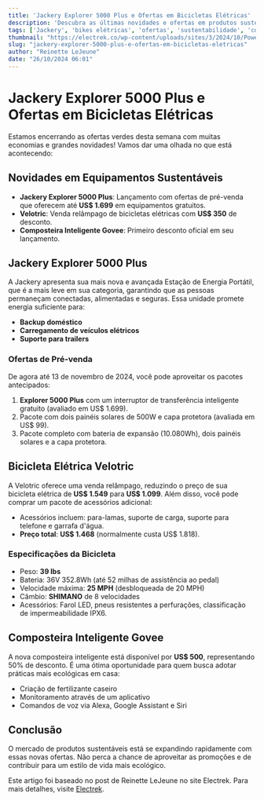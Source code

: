 ```yaml
---
title: 'Jackery Explorer 5000 Plus e Ofertas em Bicicletas Elétricas'
description: 'Descubra as últimas novidades e ofertas em produtos sustentáveis, incluindo o lançamento da Jackery Explorer 5000 Plus e descontos em bicicletas elétricas Velotric.'
tags: ['Jackery', 'bikes elétricas', 'ofertas', 'sustentabilidade', 'compostagem']
thumbnail: "https://electrek.co/wp-content/uploads/sites/3/2024/10/Power_devices_directly-pc.png?w=1200"
slug: "jackery-explorer-5000-plus-e-ofertas-em-bicicletas-eletricas"
author: "Reinette LeJeune"
date: "26/10/2024 06:01"
---
```


# Jackery Explorer 5000 Plus e Ofertas em Bicicletas Elétricas

Estamos encerrando as ofertas verdes desta semana com muitas economias e grandes novidades! Vamos dar uma olhada no que está acontecendo:

## Novidades em Equipamentos Sustentáveis

- **Jackery Explorer 5000 Plus**: Lançamento com ofertas de pré-venda que oferecem até **US$ 1.699** em equipamentos gratuitos.
- **Velotric**: Venda relâmpago de bicicletas elétricas com **US$ 350** de desconto.
- **Composteira Inteligente Govee**: Primeiro desconto oficial em seu lançamento.

## Jackery Explorer 5000 Plus

A Jackery apresenta sua mais nova e avançada Estação de Energia Portátil, que é a mais leve em sua categoria, garantindo que as pessoas permaneçam conectadas, alimentadas e seguras. Essa unidade promete energia suficiente para:
- **Backup doméstico**
- **Carregamento de veículos elétricos**
- **Suporte para trailers**

### Ofertas de Pré-venda

De agora até 13 de novembro de 2024, você pode aproveitar os pacotes antecipados:
1. **Explorer 5000 Plus** com um interruptor de transferência inteligente gratuito (avaliado em US$ 1.699).
2. Pacote com dois painéis solares de 500W e capa protetora (avaliada em US$ 99).
3. Pacote completo com bateria de expansão (10.080Wh), dois painéis solares e a capa protetora.

## Bicicleta Elétrica Velotric

A Velotric oferece uma venda relâmpago, reduzindo o preço de sua bicicleta elétrica de **US$ 1.549** para **US$ 1.099**. Além disso, você pode comprar um pacote de acessórios adicional:
- Acessórios incluem: para-lamas, suporte de carga, suporte para telefone e garrafa d'água.
- **Preço total**: **US$ 1.468** (normalmente custa US$ 1.818).

### Especificações da Bicicleta
- Peso: **39 lbs**
- Bateria: 36V 352.8Wh (até 52 milhas de assistência ao pedal)
- Velocidade máxima: **25 MPH** (desbloqueada de 20 MPH)
- Câmbio: **SHIMANO** de 8 velocidades
- Acessórios: Farol LED, pneus resistentes a perfurações, classificação de impermeabilidade IPX6.

## Composteira Inteligente Govee

A nova composteira inteligente está disponível por **US$ 500**, representando 50% de desconto. É uma ótima oportunidade para quem busca adotar práticas mais ecológicas em casa:
- Criação de fertilizante caseiro
- Monitoramento através de um aplicativo
- Comandos de voz via Alexa, Google Assistant e Siri

## Conclusão

O mercado de produtos sustentáveis está se expandindo rapidamente com essas novas ofertas. Não perca a chance de aproveitar as promoções e de contribuir para um estilo de vida mais ecológico. 

Este artigo foi baseado no post de Reinette LeJeune no site Electrek. Para mais detalhes, visite [Electrek](https://electrek.co/2024/10/25/new-explorer-5000-plus-velotric-e-bike-flash-sale-govee-composter-more/).